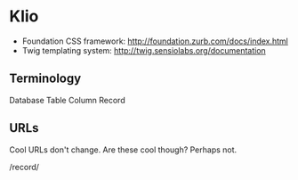 Klio
====

* Foundation CSS framework: http://foundation.zurb.com/docs/index.html
* Twig templating system: http://twig.sensiolabs.org/documentation

## Terminology

Database
Table
Column
Record

## URLs

Cool URLs don't change. Are these cool though? Perhaps not.

/record/
